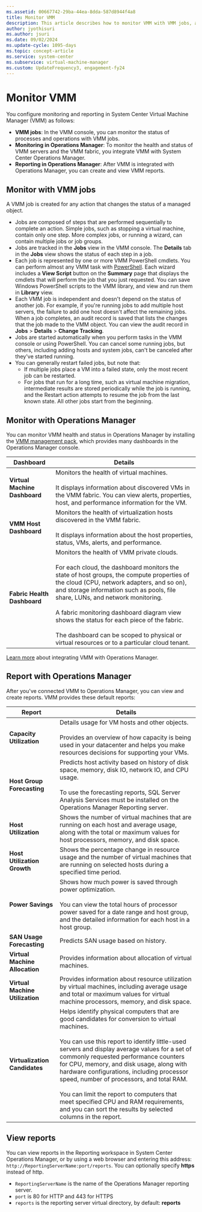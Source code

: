 ```yaml
---
ms.assetid: 00667742-29ba-44ea-8dda-587d8944f4a8
title: Monitor VMM
description: This article describes how to monitor VMM with VMM jobs, and System Center Operations Manager
author: jyothisuri
ms.author: jsuri
ms.date: 09/02/2024
ms.update-cycle: 1095-days
ms.topic: concept-article
ms.service: system-center
ms.subservice: virtual-machine-manager
ms.custom: UpdateFrequency3, engagement-fy24
---
```


# Monitor VMM



You configure monitoring and reporting in System Center Virtual Machine Manager (VMM) as follows:

- **VMM jobs**: In the VMM console, you can monitor the status of processes and operations with VMM jobs.
- **Monitoring in Operations Manager**: To monitor the health and status of VMM servers and the VMM fabric, you integrate VMM with System Center Operations Manager.
- **Reporting in Operations Manager**: After VMM is integrated with Operations Manager, you can create and view VMM reports.


## Monitor with VMM jobs

A VMM job is created for any action that changes the status of a managed object.

- Jobs are composed of steps that are performed sequentially to complete an action. Simple jobs, such as stopping a virtual machine, contain only one step. More complex jobs, or running a wizard, can contain multiple jobs or job groups.
-  Jobs are tracked in the **Jobs** view in the VMM console. The **Details** tab in the **Jobs** view shows the status of each step in a job.
- Each job is represented by one or more VMM PowerShell cmdlets. You can perform almost any VMM task with [PowerShell](/previous-versions/system-center/powershell/system-center-2012-r2/jj654428(v=sc.20)). Each wizard includes a **View Script** button on the **Summary** page that displays the cmdlets that will perform the job that you just requested. You can save Windows PowerShell scripts to the VMM library, and view and run them in **Library** view.
- Each VMM job is independent and doesn't depend on the status of another job. For example, if you're running jobs to add multiple host servers, the failure to add one host doesn't affect the remaining jobs.
When a job completes, an audit record is saved that lists the changes that the job made to the VMM object. You can view the audit record in **Jobs** > **Details** > **Change Tracking**.
- Jobs are started automatically when you perform tasks in the VMM console or using PowerShell. You can cancel some running jobs, but others, including adding hosts and system jobs, can't be canceled after they've started running.
- You can generally restart failed jobs, but note that:
    - If multiple jobs place a VM into a failed state, only the most recent job can be restarted.
    - For jobs that run for a long time, such as virtual machine migration, intermediate results are stored periodically while the job is running, and the Restart action attempts to resume the job from the last known state. All other jobs start from the beginning.


## Monitor with Operations Manager

You can monitor VMM health and status in Operations Manager by installing the [VMM management pack](https://www.microsoft.com/download/details.aspx?id=54113), which provides many dashboards in the Operations Manager console.


**Dashboard** | **Details**
--- | ---
**Virtual Machine Dashboard** | Monitors the health of virtual machines.<br/><br/> It displays information about discovered VMs in the VMM fabric. You can view alerts, properties, host, and performance information for the VM.
**VMM Host Dashboard** | Monitors the health of virtualization hosts discovered in the VMM fabric.<br/><br/> It displays information about the host properties, status, VMs, alerts, and performance.
**Fabric Health Dashboard** | Monitors the health of VMM private clouds.<br/><br/> For each cloud, the dashboard monitors the state of host groups, the compute properties of the cloud (CPU, network adapters, and so on), and storage information such as pools, file share, LUNs, and network monitoring.<br/><br/> A fabric monitoring dashboard diagram view shows the status for each piece of the fabric.<br/><br/> The dashboard can be scoped to physical or virtual resources or to a particular cloud tenant.

[Learn more](monitors-ops-manager.md) about integrating VMM with Operations Manager.

## Report with Operations Manager

After you've connected VMM to Operations Manager, you can view and create reports. VMM provides these default reports:

**Report** | **Details**
--- | ---
**Capacity Utilization** | Details usage for VM hosts and other objects.<br/><br/> Provides an overview of how capacity is being used in your datacenter and helps you make resources decisions for supporting your VMs.
**Host Group Forecasting** | Predicts host activity based on history of disk space, memory, disk IO, network IO, and CPU usage.<br/><br/> To use the forecasting reports, SQL Server Analysis Services must be installed on the Operations Manager Reporting server.
**Host Utilization** | Shows the number of virtual machines that are running on each host and average usage, along with the total or maximum values for host processors, memory, and disk space.
**Host Utilization Growth** | Shows the percentage change in resource usage and the number of virtual machines that are running on selected hosts during a specified time period.
**Power Savings** | Shows how much power is saved through power optimization.<br/><br/> You can view the total hours of processor power saved for a date range and host group, and the detailed information for each host in a host group.
**SAN Usage Forecasting** | Predicts SAN usage based on history.
**Virtual Machine Allocation** | Provides information about allocation of virtual machines.
**Virtual Machine Utilization** | Provides information about resource utilization by virtual machines, including average usage and total or maximum values for virtual machine processors, memory, and disk space.
**Virtualization Candidates** | Helps identify physical computers that are good candidates for conversion to virtual machines.<br/><br/> You can use this report to identify little-used servers and display average values for a set of commonly requested performance counters for CPU, memory, and disk usage, along with hardware configurations, including processor speed, number of processors, and total RAM.<br/><br/> You can limit the report to computers that meet specified CPU and RAM requirements, and you can sort the results by selected columns in the report.

## View reports

You can view reports in the Reporting workspace in System Center Operations Manager, or by using a web browser and entering this address: `http://ReportingServerName:port/reports`. You can optionally specify **https** instead of http.

- `ReportingServerName` is the name of the Operations Manager reporting server.
- `port` is 80 for HTTP and 443 for HTTPS
- `reports` is the reporting server virtual directory, by default: **reports**

